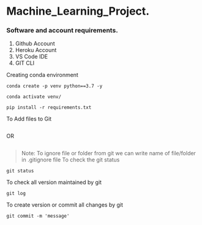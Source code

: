 # Machine_Learning_Project.
### Software and account requirements.

1. Github Account
2. Heroku Account
3. VS Code IDE
4. GIT CLI

Creating conda environment
```
conda create -p venv python==3.7 -y
```
```
conda activate venv/
```
```
pip install -r requirements.txt
```
To Add files to Git
```git add .
```

OR
```git add <file_name>
```
> Note: To ignore file or folder from git we can write name of file/folder in .gitignore file
To check the git status
```
git status
```
To check all version maintained by git
```
git log
```
To create version or commit all changes by git
```
git commit -m 'message'
```